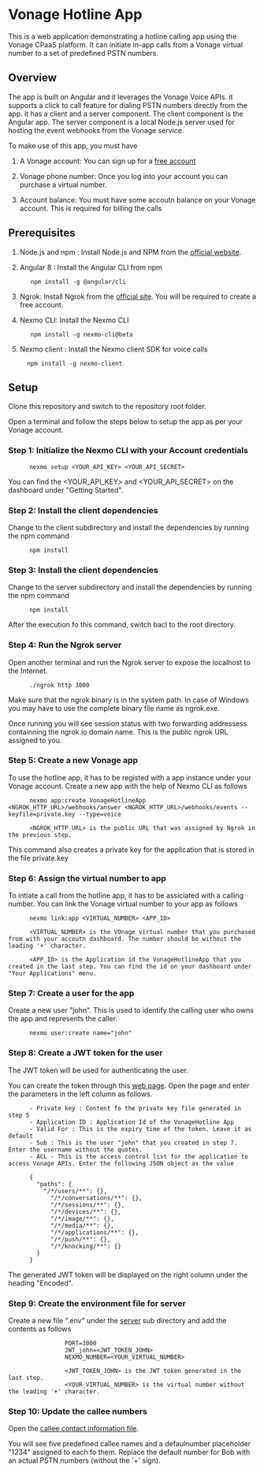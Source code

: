 # Vonage Hotline App

This is a web application demonstrating a hotline calling app using the Vonage CPaaS platform. It can initiate in-app calls from a Vonage virtual number to a set of predefined PSTN numbers. 

## Overview

The app is built on Angular and it leverages the Vonage Voice APIs. it supports a click to call feature for dialing PSTN numbers directly from the app. it has a client and a server component. The client component is the Angular app. The server component is a local Node.js server used for hosting the event webhooks from the Vonage service. 

To make use of this app, you must have

1. A Vonage account: You can sign up for a [free account](https://dashboard.nexmo.com/sign-up)

2. Vonage phone number: Once you log into your account you can purchase a virtual number.

3. Account balance: You must have some accoutn balance on your Vonage account. This is required for billing the calls

## Prerequisites

1. Node.js and npm : Install Node.js and NPM from the [official website](https://nodejs.org/en/).

2. Angular 8 : Install the Angular CLI from npm

          npm install -g @angular/cli
    
3. Ngrok:  Install Ngrok from the [official site](https://ngrok.com/). You will be required to create a free account.

4. Nexmo CLI: Install the Nexmo CLI

          npm install -g nexmo-cli@beta

5. Nexmo client : Install the Nexmo client SDK for voice calls

         npm install -g nexmo-client


## Setup

Clone this repository and switch to the repository root folder.  

Open a terminal and follow the steps below to setup the app as per your Vonage account.

### Step 1: Initialize the Nexmo CLI with your Account credentials

          nexmo setup <YOUR_API_KEY> <YOUR_API_SECRET>
          
You can find the <YOUR_API_KEY> and <YOUR_API_SECRET> on the dashboard under "Getting Started". 
          
### Step 2: Install the client dependencies

Change to the client subdirectory and install the dependencies by running the npm command

          npm install

### Step 3: Install the client dependencies

Change to the server subdirectory and install the dependencies by running the npm command

          npm install

After the execution fo this command, switch bacl to the root directory. 

### Step 4: Run the Ngrok server

Open another terminal and run the Ngrok server to expose the localhost to the Internet.

          ./ngrok http 3000

Make sure that the ngrok binary is in the system path. In case of Windows you may have to use the complete binary file name as ngrok.exe.

Once running you will see session status with two forwarding addressess containning the ngrok.io domain name. This is the public ngrok URL assigned to you.

### Step 5: Create a new Vonage app

To use the hotline app, it has to be registed with a app instance under your Vonage account. Create a new app with the help of Nexmo CLI as follows

          nexmo app:create VonageHotlineApp <NGROK_HTTP_URL>/webhooks/answer <NGROK_HTTP_URL>/webhooks/events --keyfile=private.key --type=voice

          <NGROK_HTTP_URL> is the public URL that was assigned by Ngrok in the previous step.

This command also creates a private key for the application that is stored in the file private.key

### Step 6: Assign the virtual number to app

To intiate a call from the hotline app, it has to be assiciated with a calling number. You can link the Vonage virtual number to your app as follows

          nexmo link:app <VIRTUAL_NUMBER> <APP_ID>

          <VIRTUAL_NUMBER> is the VOnage virtual number that you purchased from with your accoutn dashboard. The number should be without the leading '+' character. 

          <APP_ID> is the Application id the VonageHotlineApp that you created in the last step. You can find the id on your dashboard under "Your Applications" menu. 

### Step 7: Create a user for the app

Create a new user "john". This is used to identify the calling user who owns the app and represents the caller.

          nexmo user:create name="john"
          
### Step 8: Create a JWT token for the user

The JWT token will be used for authenticating the user. 

You can create the token through this [web page](https://developer.nexmo.com/jwt). Open the page and enter the parameters in the left column as follows.

          - Private key : Content fo the private key file generated in step 5
          - Application ID : Application Id of the VonageHotline App
          - Valid For : This is the expiry time of the token. Leave it as default
          - Sub : This is the user "john" that you created in step 7. Enter the username without the quotes.
          - ACL - This is the access control list for the application to access Vonage APIs. Enter the following JSON object as the value
          
          {
            "paths": {
              "/*/users/**": {},
                "/*/conversations/**": {},
                "/*/sessions/**": {},
                "/*/devices/**": {},
                "/*/image/**": {},
                "/*/media/**": {},
                "/*/applications/**": {},
                "/*/push/**": {},
                "/*/knocking/**": {}
            }
          }

The generated JWT token will be displayed on the right column under the heading "Encoded". 

### Step 9: Create the environment file for server

Create a new file ".env" under the [server](/server) sub directory and add the contents as follows

                    PORT=3000
                    JWT_john=<JWT_TOKEN_JOHN>
                    NEXMO_NUMBER=<YOUR_VIRTUAL_NUMBER>
                    
                    <JWT_TOKEN_JOHN> is the JWT token generated in the last step.
                    <YOUR_VIRTUAL_NUMBER> is the virtual number without the leading '+' character.

### Step 10: Update the callee numbers

Open the [callee contact information file](client/src/app/contacts.json). 

You will see five predefined callee names and a defaulnumber placeholder "1234" assigned to each fo them. Replace the default number for Bob with an actual PSTN numbers (without the '+' sign).  

